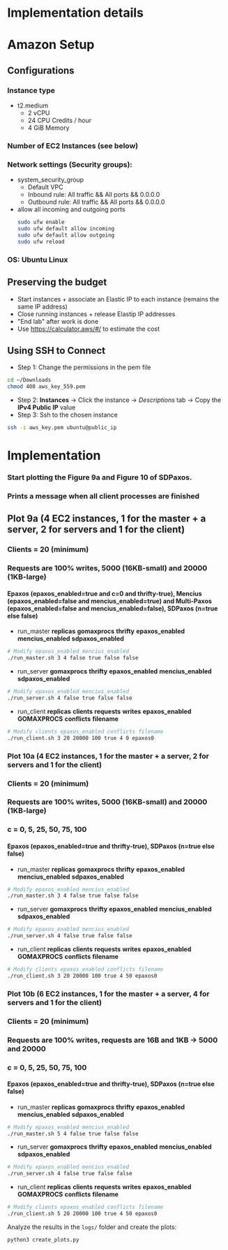 Implementation details
======

# Amazon Setup
## Configurations
### Instance type
- t2.medium
    - 2 vCPU
    - 24 CPU Credits / hour
    - 4 GiB Memory
### Number of EC2 Instances (see below)
### Network settings (Security groups):
- system_security_group
    - Default VPC 
    - Inbound rule: All traffic && All ports && 0.0.0.0
    - Outbound rule: All traffic && All ports && 0.0.0.0
- allow all incoming and outgoing ports
    ```bash
    sudo ufw enable
    sudo ufw default allow incoming
    sudo ufw default allow outgoing
    sudo ufw reload
    ```
### OS: Ubuntu Linux

## Preserving the budget
- Start instances + associate an Elastic IP to each instance (remains the same IP address)
- Close running instances + release Elastip IP addresses
- "End lab" after work is done
- Use https://calculator.aws/#/ to estimate the cost

## Using SSH to Connect
- Step 1: Change the permissions in the pem file
 ```bash
cd ~/Downloads
chmod 400 aws_key_559.pem
 ```
- Step 2: **Instances** -> Click the instance -> *Descriptions* tab -> Copy the **IPv4 Public IP** value
- Step 3: Ssh to the chosen instance
 ```bash
ssh -i aws_key.pem ubuntu@public_ip
 ```

# Implementation
### Start plotting the Figure 9a and Figure 10 of SDPaxos.
### Prints a message when all client processes are finished

## Plot 9a (4 EC2 instances, 1 for the master + a server, 2 for servers and 1 for the client)
### Clients = 20 (minimum)
### Requests are 100% writes, 5000 (16KB-small) and 20000 (1KB-large)
#### Epaxos (epaxos_enabled=true and c=0 and thrifty-true), Mencius (epaxos_enabled=false and mencius_enabled=true) and Multi-Paxos (epaxos_enabled=false and mencius_enabled=false), SDPaxos (n=true else false)
- run_master **replicas** **gomaxprocs** **thrifty** **epaxos_enabled** **mencius_enabled** **sdpaxos_enabled** <br>
 ```bash
# Modify epaxos_enabled mencius_enabled
./run_master.sh 3 4 false true false false
 ```
- run_server **gomaxprocs** **thrifty** **epaxos_enabled** **mencius_enabled** **sdpaxos_enabled** <br>
 ```bash
# Modify epaxos_enabled mencius_enabled
./run_server.sh 4 false true false false
 ```
- run_client **replicas** **clients** **requests** **writes** **epaxos_enabled** **GOMAXPROCS** **conflicts** **filename** <br>
 ```bash
# Modify clients epaxos_enabled conflicts filename
./run_client.sh 3 20 20000 100 true 4 0 epaxos0
 ```

### Plot 10a (4 EC2 instances, 1 for the master + a server, 2 for servers and 1 for the client)
### Clients = 20 (minimum)
### Requests are 100% writes, 5000 (16KB-small) and 20000 (1KB-large)
### c = 0, 5, 25, 50, 75, 100
#### Epaxos (epaxos_enabled=true and thrifty-true), SDPaxos (n=true else false)
- run_master **replicas** **gomaxprocs** **thrifty** **epaxos_enabled** **mencius_enabled** **sdpaxos_enabled** <br>
 ```bash
# Modify epaxos_enabled mencius_enabled
./run_master.sh 3 4 false true false false
 ```
- run_server **gomaxprocs** **thrifty** **epaxos_enabled** **mencius_enabled** **sdpaxos_enabled** <br>
 ```bash
# Modify epaxos_enabled mencius_enabled
./run_server.sh 4 false true false false
 ```
- run_client **replicas** **clients** **requests** **writes** **epaxos_enabled** **GOMAXPROCS** **conflicts** **filename** <br>
 ```bash
# Modify clients epaxos_enabled conflicts filename
./run_client.sh 3 20 20000 100 true 4 50 epaxos0
 ```

### Plot 10b (6 EC2 instances, 1 for the master + a server, 4 for servers and 1 for the client)
### Clients = 20 (minimum)
### Requests are 100% writes, requests are 16B and 1KB -> 5000 and 20000
### c = 0, 5, 25, 50, 75, 100
#### Epaxos (epaxos_enabled=true and thrifty-true), SDPaxos (n=true else false)
- run_master **replicas** **gomaxprocs** **thrifty** **epaxos_enabled** **mencius_enabled** **sdpaxos_enabled** <br>
 ```bash
# Modify epaxos_enabled mencius_enabled
./run_master.sh 5 4 false true false false
 ```
- run_server **gomaxprocs** **thrifty** **epaxos_enabled** **mencius_enabled** **sdpaxos_enabled** <br>
 ```bash
# Modify epaxos_enabled mencius_enabled
./run_server.sh 4 false true false false
 ```
- run_client **replicas** **clients** **requests** **writes** **epaxos_enabled** **GOMAXPROCS** **conflicts** **filename** <br>
 ```bash
# Modify clients epaxos_enabled conflicts filename
./run_client.sh 5 20 20000 100 true 4 50 epaxos0
 ```

Analyze the results in the `logs/` folder and create the plots:
```
python3 create_plots.py 
```